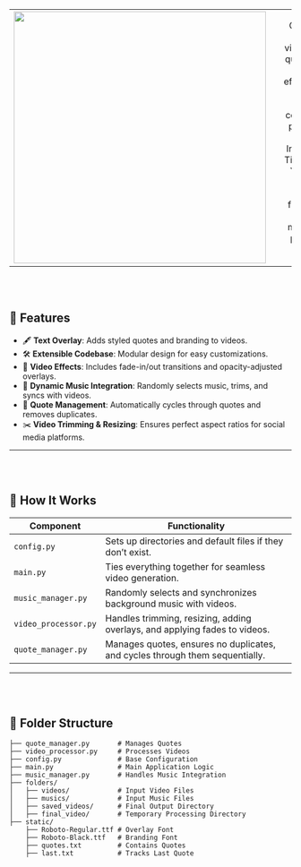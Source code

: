 <table align="center">
    <tr>
        <td align="center">
            <img src="https://github.com/user-attachments/assets/6c300a6c-bed5-477e-8b7e-16ffbcd1fd4d" width="450">
        </td>
        <td></td>
        <td align="center">
            <p>Generate short videos with quotes and music effortlessly. Easily create content for platforms like Instagram, TikTok, and YouTube Shorts. This is a first basic version, mainly for personal use.
</p>
        </td>
       <td></td>
    </tr>
</table>

<br><br>

## 🌟 **Features**

- 🖋️ **Text Overlay**: Adds styled quotes and branding to videos.
- 🛠️ **Extensible Codebase**: Modular design for easy customizations.
- 🎨 **Video Effects**: Includes fade-in/out transitions and opacity-adjusted overlays.
- 🎵 **Dynamic Music Integration**: Randomly selects music, trims, and syncs with videos.
- 🔄 **Quote Management**: Automatically cycles through quotes and removes duplicates.
- ✂️ **Video Trimming & Resizing**: Ensures perfect aspect ratios for social media platforms.

---

<br><br>

## 📜 **How It Works**

| Component           | Functionality                                                                 |
|---------------------|------------------------------------------------------------------------------|
| `config.py`         | Sets up directories and default files if they don’t exist.                   |
| `main.py`           | Ties everything together for seamless video generation.                     |
| `music_manager.py`  | Randomly selects and synchronizes background music with videos.              |
| `video_processor.py`| Handles trimming, resizing, adding overlays, and applying fades to videos.   |
| `quote_manager.py`  | Manages quotes, ensures no duplicates, and cycles through them sequentially. |

---

<br><br>

## 📂 **Folder Structure**

```plaintext
├── quote_manager.py       # Manages Quotes
├── video_processor.py     # Processes Videos
├── config.py              # Base Configuration
├── main.py                # Main Application Logic
├── music_manager.py       # Handles Music Integration
├── folders/
│   ├── videos/            # Input Video Files
│   ├── musics/            # Input Music Files
│   ├── saved_videos/      # Final Output Directory
│   ├── final_video/       # Temporary Processing Directory
├── static/
    ├── Roboto-Regular.ttf # Overlay Font
    ├── Roboto-Black.ttf   # Branding Font
    ├── quotes.txt         # Contains Quotes
    ├── last.txt           # Tracks Last Quote
```

</div>
